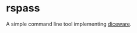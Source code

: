 # rspass

A simple command line tool implementing [diceware](https://theworld.com/~reinhold/diceware.html).
